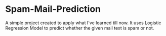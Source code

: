 # Spam-Mail-Prediction
A simple project created to apply what I've learned till now. It uses Logistic Regression Model to predict whether the given mail text is spam or not.

